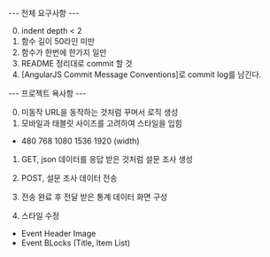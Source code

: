 
--- 전체 요구사항 ---

0. indent depth < 2
0. 함수 길이 50라인 미만
0. 함수가 한번에 한가지 일만
0. README 정리대로 commit 할 것
0. [AngularJS Commit Message Conventions]로 commit log를 남긴다.

--- 프로젝트 욕사항 ---

0. 미동작 URL을 동작하는 것처럼 꾸며서 로직 생성
0. 모바일과 태블릿 사이즈를 고려하여 스타일을 입힘 
 - 480 768 1080 1536 1920 (width)

1. GET, json 데이터를 응답 받은 것처럼 설문 조사 생성

2. POST, 설문 조사 데이터 전송 

3. 전송 완료 후 전달 받은 통계 데이터 화면 구성

4. 스타일 수정
  - Event Header Image
  - Event BLocks (Title, Item List)